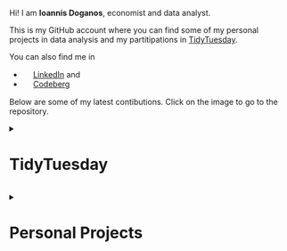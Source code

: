 Hi! I am **Ioannis Doganos**, economist and data analyst. 

This is my GitHub account where you can find some of my personal projects in data analysis and my partitipations in [TidyTuesday](https://github.com/rfordatascience/tidytuesday). 

You can also find me in 
- <img src="https://external-content.duckduckgo.com/iu/?u=https%3A%2F%2Ftse3.mm.bing.net%2Fth%3Fid%3DOIP.GmEilguibpp9W1x-nxnMAQAAAA%26pid%3DApi&f=1&ipt=e224514b4d0edcb2805fbcc4cae67b26e09a45c2262189b1555b5759d0ad7c9e&ipo=images" width="15" height="15">  [LinkedIn](https://www.linkedin.com/in/i-doganos/) and
- <img src="https://seeklogo.com/images/C/codeberg-logo-48AEF275F9-seeklogo.com.png" width="15" height="15" style="vertical-align:middle"> [Codeberg](https://codeberg.org/Ioannis-D)


Below are some of my latest contibutions. Click on the image to go to the repository.

<p>
  <details>
    <summary> <h1> TidyTuesday </h1> </summary> 

- ## Scurvy 🏴‍☠️
  <div align="center">
   <a href="https://github.com/Ioannis-D/TidyTuesday/tree/main/2023/2023-week-30" >
     <img id="Scurvy" src="https://github.com/Ioannis-D/TidyTuesday/blob/main/2023/2023-week-30/24_07.png"
         alt = "An image showing the result of James Lind study for each of the 12 individuals. Each treatment is shown with a different icon, which has different color based on the final situation of the patient"
       width = "500", height="600"
   </a>
  </div>
    
- ## Historical Markers in USA
  <div align="center">
   <a href="https://github.com/Ioannis-D/TidyTuesday/tree/main/2023/2023-week-26" >
     <img id="Historical Markers in USA" src="https://github.com/Ioannis-D/TidyTuesday/blob/main/2023/2023-week-26/Historical_Markers_USA.png"
         alt = "a map showing the markers still existing that most at the North, South, East and West are, the oldest marker existing and the state with the most markers and the state with the most missing markers"
       width = "", height=""
   </a>
  </div>
    
- ## Renewable Energy Production in Europe 🔌
    <div align="center">
      <a href="https://github.com/Ioannis-D/TidyTuesday/tree/main/2023/2023-week-23">
        <img id="Renewable Energy Production in Europe" src="https://github.com/Ioannis-D/TidyTuesday/blob/main/2023/2023-week-23/Renewable_Energy_percentage.gif" 
             alt="GIF showing with colorscale the percentage of renewable production in European countries since 1990 until 2022."
             width="500", height="500">
      </a>
    </div>
    
- ## Verified Oldest People 🧓
    <div align="center">
      <a href="https://github.com/Ioannis-D/TidyTuesday/tree/main/2023/2023-week-22">
        <img id="Oldest verified People" src="https://github.com/Ioannis-D/TidyTuesday/blob/main/2023/2023-week-22/Eldest%20People%20Born%20after%201900.png"
             alt="Verified Oldest People who were born after the 1900"
             width="1500", height="500">
      </a>
    </div>
    
- ## Central Park Squirrels 🏞️ 
    <div align="center">
  <a href="https://github.com/Ioannis-D/TidyTuesday/tree/main/2023/2023-week-21">
   <img id="Central_Park_Squirrels" src="https://github.com/Ioannis-D/TidyTuesday/blob/main/2023/2023-week-21/Squirrels'%20Behavior%20with%20humans.png" alt="Squirrels running away or approaching humans" 
        width= "500" height="500">
  </a>
  </div>
  
- ## Tornados 🌪️
    <div align="center">
  <a href="https://github.com/Ioannis-D/TidyTuesday/tree/main/2023/2023-week-20">
    <img id="Tornados" src="https://github.com/Ioannis-D/TidyTuesday/blob/main/2023/2023-week-20/Number_Injuries_Fatalities.png" alt="Number of Injuries and Fatalities from Tornados"
         width= "500" height="500">
  </a>
    </div>
          
  
    
  </details>
</p>

<p>
  <details>
    <summary> <h1> Personal Projects </h1> </summary>
    
- ## La Curva de Phillips en España 📈
    
    <div align="center">
    <a href="https://github.com/Ioannis-D/Personal_Projects/tree/main/La%20curva%20de%20Phillips%20en%20Espa%C3%B1a">
      <img src="https://github.com/Ioannis-D/Personal_Projects/blob/main/La%20curva%20de%20Phillips%20en%20Espa%C3%B1a/Curva%20de%20Phillips%20en%20Espa%C3%B1a.png" alt="La curva de Phillips en España"
           width= "500" height="500">
    </a>
    </div> 
    
- ## Precios de Maíz en España en 2022 🌽
    
    <div align="center">

    <a href="https://github.com/Ioannis-D/Personal_Projects/tree/main/Precios%20de%20ma%C3%ADz">
      <img src="https://github.com/Ioannis-D/Personal_Projects/blob/main/Precios%20de%20ma%C3%ADz/Precios%20de%20maiz.png" alt="Precios de Maíz en 2022" width= "500" height="500">
    </a>
    </div>
 </p>
  
